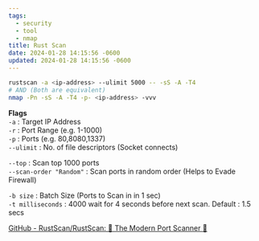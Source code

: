 ```yaml
---
tags:
  - security
  - tool
  - nmap
title: Rust Scan
date: 2024-01-28 14:15:56 -0600
updated: 2024-01-28 14:15:56 -0600
---
```


````bash
rustscan -a <ip-address> --ulimit 5000 -- -sS -A -T4
# AND (Both are equivalent)
nmap -Pn -sS -A -T4 -p- <ip-address> -vvv
````

**Flags**  
`-a` : Target IP Address  
`-r` : Port Range (e.g. 1-1000)  
`-p` : Ports (e.g. 80,8080,1337)  
`--ulimit` : No. of file descriptors (Socket connects)

`--top` : Scan top 1000 ports  
`--scan-order "Random"` : Scan ports in random order (Helps to Evade Firewall)

`-b size` : Batch Size (Ports to Scan in in 1 sec)  
`-t milliseconds` : 4000 wait for 4 seconds before next scan. Default : 1.5 secs

[GitHub - RustScan/RustScan: 🤖 The Modern Port Scanner 🤖](https://github.com/RustScan/RustScan)
